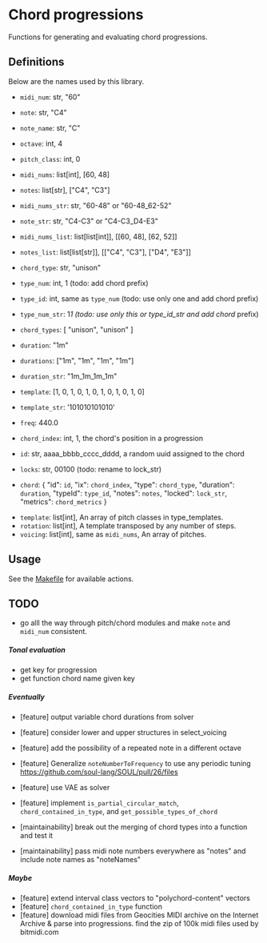 # Chord progressions

Functions for generating and evaluating chord progressions.

## Definitions

Below are the names used by this library.

-   `midi_num`: str, "60"
-   `note`: str, "C4"
-   `note_name`: str, "C"
-   `octave`: int, 4
-   `pitch_class`: int, 0

-   `midi_nums`: list[int], [60, 48]
-   `notes`: list[str], ["C4", "C3"]

-   `midi_nums_str`: str, "60-48" or "60-48_62-52"
-   `note_str`: str, "C4-C3" or "C4-C3_D4-E3"

-   `midi_nums_list`: list[list[int]], [[60, 48], [62, 52]]
-   `notes_list`: list[list[str]], [["C4", "C3"], ["D4", "E3"]]

-   `chord_type`: str, "unison"
-   `type_num`: int, 1 (todo: add chord prefix)
-   `type_id`: int, same as `type_num` (todo: use only one and add chord prefix)

-   `type_num_str`: 1*1 (todo: use only this or type_id_str and add chord* prefix)
-   `chord_types`: [ "unison", "unison" ]

-   `duration`: "1m"
-   `durations`: ["1m", "1m", "1m", "1m"]
-   `duration_str`: "1m_1m_1m_1m"

-   `template`: [1, 0, 1, 0, 1, 0, 1, 0, 1, 0, 1, 0]
-   `template_str`: '101010101010'

-   `freq`: 440.0

-   `chord_index`: int, 1, the chord's position in a progression

-   `id`: str, aaaa_bbbb_cccc_dddd, a random uuid assigned to the chord

-   `locks`: str, 00100 (todo: rename to lock_str)

-   `chord`: {
    "id": `id`,
    "ix": `chord_index`,
    "type": `chord_type`,
    "duration": `duration`,
    "typeId": `type_id`,
    "notes": `notes`,
    "locked": `lock_str`,
    "metrics": `chord_metrics`
    }

*   `template`: list[int], An array of pitch classes in type_templates.
*   `rotation`: list[int], A template transposed by any number of steps.
*   `voicing`: list[int], same as `midi_nums`, An array of pitches.

## Usage

See the [Makefile](Makefile) for available actions.

## TODO

-   go alll the way through pitch/chord modules and make `note` and `midi_num` consistent.

##### Tonal evaluation

-   get key for progression
-   get function chord name given key

##### Eventually

-   [feature] output variable chord durations from solver
-   [feature] consider lower and upper structures in select_voicing
-   [feature] add the possibility of a repeated note in a different octave
-   [feature] Generalize `noteNumberToFrequency` to use any periodic tuning https://github.com/soul-lang/SOUL/pull/26/files
-   [feature] use VAE as solver
-   [feature] implement `is_partial_circular_match`, `chord_contained_in_type`, and `get_possible_types_of_chord`

-   [maintainability] break out the merging of chord types into a function and test it
-   [maintainability] pass midi note numbers everywhere as "notes" and include note names as "noteNames"

##### Maybe

-   [feature] extend interval class vectors to "polychord-content" vectors
-   [feature] `chord_contained_in_type` function
-   [feature] download midi files from Geocities MIDI archive on the Internet Archive & parse into progressions. find the zip of 100k midi files used by bitmidi.com
